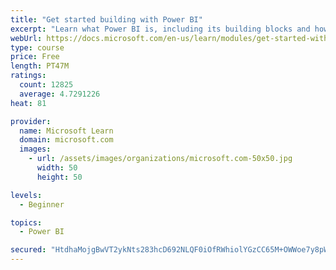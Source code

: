 ```yaml
---
title: "Get started building with Power BI"
excerpt: "Learn what Power BI is, including its building blocks and how they work together."
webUrl: https://docs.microsoft.com/en-us/learn/modules/get-started-with-power-bi/
type: course
price: Free
length: PT47M
ratings:
  count: 12825
  average: 4.7291226
heat: 81

provider:
  name: Microsoft Learn
  domain: microsoft.com
  images:
    - url: /assets/images/organizations/microsoft.com-50x50.jpg
      width: 50
      height: 50

levels:
  - Beginner

topics:
  - Power BI

secured: "HtdhaMojgBwVT2ykNts283hcD692NLQF0iOfRWhiolYGzCC65M+OWWoe7y8pWLivMN/86vb2A+QOHpDiOUHDzLztERe36oohEW5bF7+z5F0EiPFwt+U54G5iOVjy3IM7a48U4XcPNpLc+IsiyKsXqq4aO42Kx5Cy/Xz1XIb3C7Msnj7ZakxA4uUc5HG2+dtl3dQQxeVcuN16BQqSu5xowgafXwidBe6SZft1sBeJOFeZocBGRK73fNJmRIIVMJgF115lvVv8IiQIfup4M1OQqIpGmJItEn4XpaSYViLAdrZD4yq23nmre8F1uflXD0x+sg0EeOGmbBru7mrClr8evmq0nb5FqvAk4+p+smNjMYJxSqfhVzJLRZRe9ttzA5nWmTjAJlgpZ3Mz+xsILlnfKw==;yairGIA3Ho9gadS1X1WgfA=="
---
```


